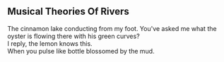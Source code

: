 Musical Theories Of Rivers
--------------------------
The cinnamon lake conducting from my foot. You've asked me what the oyster is flowing there with his green curves?  
I reply, the lemon knows this.  
When you pulse like bottle blossomed by the mud.  

